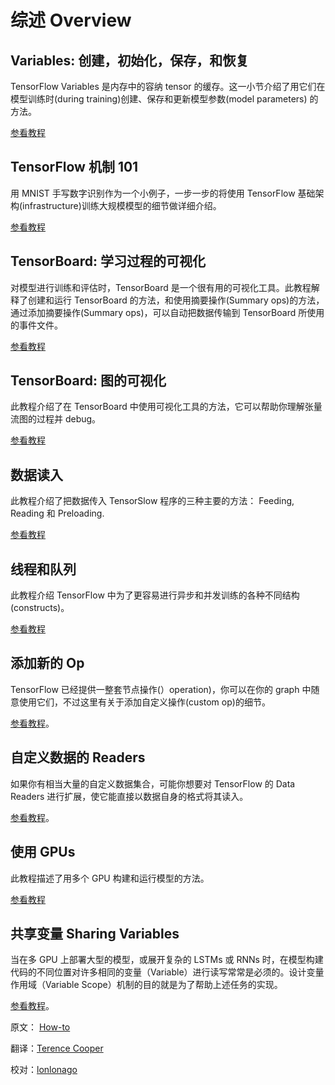 # 综述 Overview

## Variables: 创建，初始化，保存，和恢复

TensorFlow Variables 是内存中的容纳 tensor 的缓存。这一小节介绍了用它们在模型训练时(during training)创建、保存和更新模型参数(model parameters) 的方法。

[参看教程](../how_tos/variables.md)

## TensorFlow 机制 101 

用 MNIST 手写数字识别作为一个小例子，一步一步的将使用 TensorFlow 基础架构(infrastructure)训练大规模模型的细节做详细介绍。

[参看教程](../tutorials/mnist_tf.md)

## TensorBoard: 学习过程的可视化 

对模型进行训练和评估时，TensorBoard 是一个很有用的可视化工具。此教程解释了创建和运行 TensorBoard 的方法，和使用摘要操作(Summary ops)的方法，通过添加摘要操作(Summary ops)，可以自动把数据传输到 TensorBoard 所使用的事件文件。

[参看教程](../how_tos/summaries_and_tensorboard.md)

## TensorBoard: 图的可视化 

此教程介绍了在 TensorBoard 中使用可视化工具的方法，它可以帮助你理解张量流图的过程并 debug。

[参看教程](../how_tos/graph_viz.md)

## 数据读入 

此教程介绍了把数据传入 TensorSlow 程序的三种主要的方法： Feeding, Reading 和 Preloading.

[参看教程](../how_tos/reading_data.md)

## 线程和队列 

此教程介绍 TensorFlow 中为了更容易进行异步和并发训练的各种不同结构(constructs)。

[参看教程](../how_tos/threading_and_queues.md)

## 添加新的 Op 

TensorFlow 已经提供一整套节点操作(）operation)，你可以在你的 graph 中随意使用它们，不过这里有关于添加自定义操作(custom op)的细节。

[参看教程](../how_tos/adding_an_op.md)。

## 自定义数据的 Readers 

如果你有相当大量的自定义数据集合，可能你想要对 TensorFlow 的 Data Readers 进行扩展，使它能直接以数据自身的格式将其读入。

[参看教程](../how_tos/new_data_formats.md)。

## 使用 GPUs 

此教程描述了用多个 GPU 构建和运行模型的方法。

[参看教程](../how_tos/using_gpu.md)

## 共享变量 Sharing Variables

当在多 GPU 上部署大型的模型，或展开复杂的 LSTMs 或 RNNs 时，在模型构建代码的不同位置对许多相同的变量（Variable）进行读写常常是必须的。设计变量作用域（Variable Scope）机制的目的就是为了帮助上述任务的实现。

[参看教程](../how_tos/variable_scope/index.md)。

原文： [How-to](http://tensorflow.org/how_tos/index.html) 

翻译：[Terence Cooper](https://github.com/TerenceCooper) 

校对：[lonlonago]( https://github.com/lonlonago)
<div class='sections-order' style="display: none;">
<!-- variables/index.md -->
<!-- ../tutorials/mnist/tf/index.md -->
<!-- summaries_and_tensorboard/index.md -->
<!-- graph_viz/index.md -->
<!-- reading_data/index.md -->
<!-- threading_and_queues/index.md -->
<!-- adding_an_op/index.md -->
<!-- new_data_formats/index.md -->
<!-- using_gpu/index.md -->
<!-- variable_scope/index.md -->
</div>

